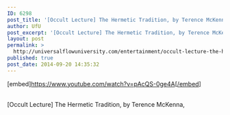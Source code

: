 ```yaml
---
ID: 6298
post_title: '[Occult Lecture] The Hermetic Tradition, by Terence McKenna'
author: UfU
post_excerpt: '[Occult Lecture] The Hermetic Tradition, by Terence McKenna,'
layout: post
permalink: >
  http://universalflowuniversity.com/entertainment/occult-lecture-the-hermetic-tradition-by-terence-mckenna/
published: true
post_date: 2014-09-20 14:35:32
---
```

[embed]https://www.youtube.com/watch?v=pAcQS-0ge4A[/embed]</br></br>
<p>[Occult Lecture] The Hermetic Tradition, by Terence McKenna,</p>